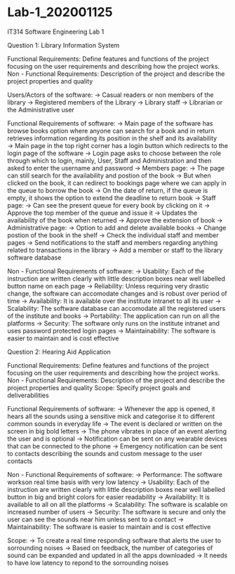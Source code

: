 # Lab-1_202001125
IT314 Software Engineering Lab 1

Question 1: Library Information System

  Functional Requirements: Define features and functions of the project focusing on the user requirements and describing how the project works.
  Non - Functional Requirements: Description of the project and describe the project properties and quality
  
  Users/Actors of the software: 
    -> Casual readers or non members of the library
    -> Registered members of the Library
    -> Library staff
    -> Librarian or the Administrative user
    
  Functional Requirements of software:
    -> Main page of the software has browse books option where anyone can search for a book and in return retrieves information regarding its position in the shelf and          its availability  
    -> Main page in the top right corner has a login button which redirects to the login page of the software
    -> Login page asks to choose between the role through which to login, mainly, User, Staff and Administration and then asked to enter the username and password
    -> Members page:
        -> The page can still search for the availability and postion of the book
        -> But when clicked on the book, it can redirect to bookings page where we can apply in the queue to borrow the book
        -> On the date of return, if the queue is empty, it shows the option to extend the deadline to return book
    -> Staff page:
        -> Can see the present queue for every book by clicking on it
        -> Approve the top member of the queue and issue it
        -> Updates the availability of the book when returned
        -> Approve the extension of book 
    -> Administrative page: 
        -> Option to add and delete available books
        -> Change postion of the book in the shelf
        -> Check the individual staff and member pages
        -> Send notifications to the staff and members regarding anything related to transactions in the library
        -> Add a member or staff to the library software database 
    
  Non - Functional Requirements of software:
    -> Usability: Each of the instruction are written clearly with little description boxes near well labelled button name on each page
    -> Reliability: Unless requiring very drastic change, the software can accomodate changes and is robust over period of time
    -> Availability: It is available over the institute intranet to all its user
    -> Scalability: The software database can accomodate all the registered users of the institute and books
    -> Portability: The application can run on all the platforms
    -> Security: The software only runs on the institute intranet and uses password protected login pages
    -> Maintainability: The software is easier to maintain and is cost effective
    
    

Question 2: Hearing Aid Application

  Functional Requirements: Define features and functions of the project focusing on the user requirements and describing how the project works.
  Non - Functional Requirements: Description of the project and describe the project properties and quality
  Scope: Specify project goals and deliverabilities
  
  Functional Requirements of software:
    -> Whenever the app is opened, it hears all the sounds using a sensitive mick and categorise it to different common sounds in everyday life
    -> The event is declared or written on the screen in big bold letters
    -> The phone vibrates in place of an event alerting the user and is optional 
    -> Notification can be sent on any wearable devices that can be connected to the phone
    -> Emergency notification can be sent to contacts describing the sounds and custom message to the user contacts
  
  Non - Functional Requirements of software: 
    -> Performance: The software workson real time basis with very low latency
    -> Usability: Each of the instruction are written clearly with little description boxes near well labelled button in big and bright colors for easier readability
    -> Availability: It is available to all on all the platforms
    -> Scalability: The software is scalable on increased number of users
    -> Security: The software is secure and only the user can see the sounds near him unless sent to a contact
    -> Maintainability: The software is easier to maintain and is cost effective
    
    
  Scope: 
    -> To create a real time responding software that alerts the user to sorrounding noises
    -> Based on feedback, the number of categories of sound can be expanded and updated in all the apps downloaded 
    -> It needs to have low latency to repond to the sorrounding noises
